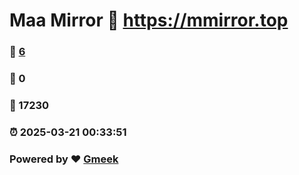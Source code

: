 # Maa Mirror :link: https://mmirror.top 
### :page_facing_up: [6](https://mmirror.top/tag.html) 
### :speech_balloon: 0 
### :hibiscus: 17230 
### :alarm_clock: 2025-03-21 00:33:51 
### Powered by :heart: [Gmeek](https://github.com/Meekdai/Gmeek)
